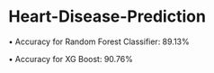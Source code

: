 # Heart-Disease-Prediction

• Accuracy for Random Forest Classifier: 89.13%

• Accuracy for XG Boost: 90.76%
